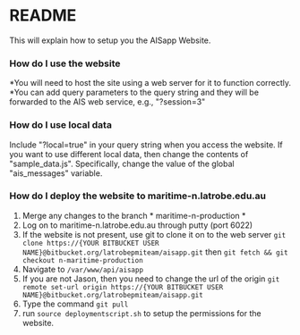 # README #

This will explain how to setup you the AISapp Website.

### How do I use the website ###

*You will need to host the site using a web server for it to function correctly.
*You can add query parameters to the query string and they will be forwarded to the AIS web service, e.g., "?session=3"

### How do I use local data ###

Include "?local=true" in your query string when you access the website.
If you want to use different local data, then change the contents of "sample_data.js". Specifically, change the value of the global "ais_messages" variable.

### How do I deploy the website to maritime-n.latrobe.edu.au ###


1. Merge any changes to the branch * maritime-n-production *
1. Log on to maritime-n.latrobe.edu.au through putty (port 6022)
1. If the website is not present, use git to clone it on to the web server ```git clone https://{YOUR BITBUCKET USER NAME}@bitbucket.org/latrobepmiteam/aisapp.git``` then ```git fetch && git checkout n-maritime-production```
1. Navigate to ```/var/www/api/aisapp```
1. If you are not Jason, then you need to change the url of the origin ```git remote set-url origin https://{YOUR BITBUCKET USER NAME}@bitbucket.org/latrobepmiteam/aisapp.git```
1. Type the command ```git pull```
1. run ```source deploymentscript.sh``` to setup the permissions for the website.